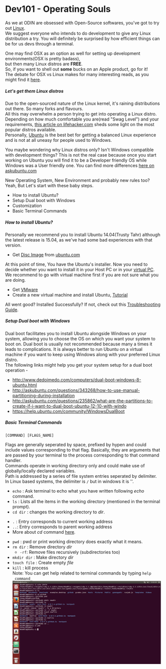 # Dev101 - Operating Souls

As we at ODIN are obsessed with Open-Source softwares, you've got to try out [Linux](http://www.linuxfoundation.org/what-is-linux).  
We suggest everyone who intends to do development to give any Linux distribution a try. You will definitely be surprised by how efficient things can be for us devs through a terminal.

One may find OSX as an option as well for setting up development environments(OSX is pretty badass),  
but then many Linux distros are **FREE**.  
So, if you want to shell out **some** bucks on an Apple product, go for it!  
The debate for OSX vs Linux makes for many interesting reads, as you might find it [here](http://www.infoworld.com/article/2947684/linux/os-x-versus-linux-which-is-more-practical.html).

##### Let's get them Linux distros
Due to the open-sourced nature of the Linux kernel, it's raining distributions out there. So many forks and flavours.  
All this may overwhelm a person trying to get into operating a Linux distro.  
Depending on how much comfortable you are(read "Swag Level") and your requirements, [this article on lifehacker.com](http://lifehacker.com/5773667/pick-the-right-linux-flavor-for-you) sheds some light on the most popular distros available.  
Personally, [Ubuntu](http://www.ubuntu.com/desktop) is the best bet for getting a balanced Linux experience and is not at all uneasy for people used to Windows.

You maybe wondering why Linux distros only? Isn't Windows compatible with development things?
This is not the real case because once you start working on Ubuntu you will find it to be a Developer friendly OS while Windows was a User friendly one. You can find more differences [here on askubuntu.com](http://askubuntu.com/questions/360161/what-advantages-does-ubuntu-have-over-windows-as-an-environment-for-programming)

New Operating System, New Environment and probably new rules too? Yeah, But Let's start with these baby steps.
- How to install Ubuntu?
- Setup Dual boot with Windows
- Customization
- Basic Terminal Commands

##### How to install Ubuntu?
Personally we recommend you to install Ubuntu 14.04(Trusty Tahr) although the latest release is 15.04, as we've had some bad experiences with that version.
- Get [Disc Image](https://en.wikipedia.org/wiki/Disk_image) from [ubuntu.com](http://www.ubuntu.com/download)

At this point of time, You have the Ubuntu's installer. Now you need to decide whether you want to install it in your Host PC or in your [virtual PC](https://en.wikipedia.org/wiki/Virtual_machine).
We recommend to go with virtual machine first if you are not sure what you are doing.
- Get [VMware](https://my.vmware.com/web/vmware/downloads)
- Create a new virtual machine and install Ubuntu, [Tutorial](https://www.youtube.com/watch?v=Lv6V6ESOyUk)

All went good? Installed Successfully? If not, check out this [Troubleshooting Guide](https://help.ubuntu.com/lts/installation-guide/i386/ch05s04.html).

##### Setup Dual boot with Windows
Dual boot facilitates you to install Ubuntu alongside Windows on your system, allowing you to choose the OS on which you want your system to boot on. Dual boot is usually not recommended because many a times it leads to complications. It is always better to run Ubuntu on a virtual machine if you want to keep using Windows along with your preferred Linux distro.  
The following links might help you get your system setup for a dual boot operation -  
* <http://www.dedoimedo.com/computers/dual-boot-windows-8-ubuntu.html>
* <http://askubuntu.com/questions/343268/how-to-use-manual-partitioning-during-installation>
* <http://askubuntu.com/questions/235862/what-are-the-partitions-to-create-if-i-want-to-dual-boot-ubuntu-12-10-with-windo>
* <https://help.ubuntu.com/community/WindowsDualBoot>

##### Basic Terminal Commands
`[COMMAND] [FLAGS_NAME]`

Flags are generally seperated by space, prefixed by hypen and could include values corresponding to that flag. Basically, they are arguments that are passed by your terminal to the process corresponding to that command handler.  
Commands operate in working directory only and could make use of globally/locally declared variables.  
Path is addressed by a series of file system entries seperated by delimiter. In Linux based systems, the delimiter  is `/` but in windows it is '\'.

* `echo` : Ask terminal to echo what you have written following _echo_ command.
* `ls` : Lists all the items in the working directory (mentioned in the terminal prompt).
* `cd dir` : changes the working directory to _dir_.
 - `.` : Entry corresponds to current working address
 - `..`: Entry corresponds to parent working address
 - More about _cd_ command [here](http://www.computerhope.com/unix/ucd.htm).
* `pwd` : pwd or print working directory does exactly what it means.
* `rm dir` : Remove directory _dir_
  - `-rf`: Remove files recursively (subdirectories too)
* `mkdir dir` : Make directory _dir_
* `touch file` : Create empty _file_
* `kill` : kill process  
 Note: You can get help related to terminal commands by typing `help _command_`
![Basic commands](assets/img1.png)

